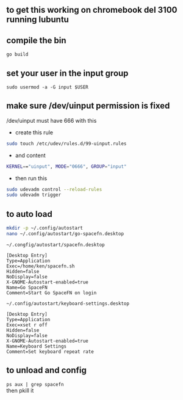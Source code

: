  ## to get this working on chromebook del 3100 running lubuntu


## compile the bin
`go build`


## set your user in the input group

`sudo usermod -a -G input $USER`



## make sure /dev/uinput permission is fixed
/dev/uinput must have 666 with this 

- create this rule
```bash
sudo touch /etc/udev/rules.d/99-uinput.rules
```
- and content
```bash
KERNEL=="uinput", MODE="0666", GROUP="input"

``` 

- then run this

```bash
sudo udevadm control --reload-rules
sudo udevadm trigger

```



## to auto load

```bash
mkdir -p ~/.config/autostart
nano ~/.config/autostart/go-spacefn.desktop
```


`~/.congfig/autostart/spacefn.desktop`
```
[Desktop Entry]
Type=Application
Exec=/home/ken/spacefn.sh
Hidden=false
NoDisplay=false
X-GNOME-Autostart-enabled=true
Name=Go SpaceFN
Comment=Start Go SpaceFN on login
```


`~/.config/autostart/keyboard-settings.desktop`


```
[Desktop Entry]
Type=Application
Exec=xset r off
Hidden=false
NoDisplay=false
X-GNOME-Autostart-enabled=true
Name=Keyboard Settings
Comment=Set keyboard repeat rate

```


## to unload and config
`ps aux | grep spacefn`        
then pkill it